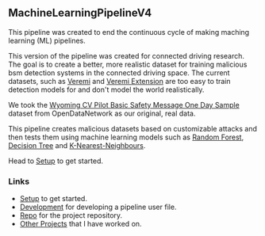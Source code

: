 ##  MachineLearningPipelineV4

This pipeline was created to end the continuous cycle of making maching learning (ML) pipelines.

This version of the pipeline was created for connected driving research. The goal is to create a better, more realistic dataset for training malicious bsm detection systems in the connected driving space. The current datasets, such as [Veremi](https://veremi-dataset.github.io/) and [Veremi Extension](https://github.com/josephkamel/VeReMi-Dataset) are too easy to train detection models for and don't model the world realistically.

We took the [Wyoming CV Pilot Basic Safety Message One Day Sample](https://www.opendatanetwork.com/dataset/data.transportation.gov/9k4m-a3jc) dataset from OpenDataNetwork as our original, real data.

This pipeline creates malicious datasets based on customizable attacks and then tests them using machine learning models such as [Random Forest](https://scikit-learn.org/stable/modules/generated/sklearn.ensemble.RandomForestClassifier.html), [Decision Tree](https://scikit-learn.org/stable/modules/generated/sklearn.tree.DecisionTreeClassifier.html) and [K-Nearest-Neighbours](https://scikit-learn.org/stable/modules/generated/sklearn.neighbors.KNeighborsClassifier.html).

Head to [Setup](./Getting%20Started/setup.html) to get started.
### Links
- [Setup](./Getting%20Started/setup.html) to get started.
- [Development](./Getting%20Started/development.html) for developing a pipeline user file.
- [Repo](https://github.com/aaron777collins/MachineLearningPipelineV4) for the project repository.
- [Other Projects](https://www.aaroncollins.info/projects/) that I have worked on.
